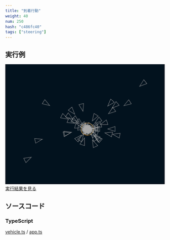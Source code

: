 ```yaml
---
title: "到着行動"
weight: 40
num: 250
hash: "c486fc40"
tags: ["steering"]
---
```


## 実行例

![](./static/images/c486fc40/0.png)
[実行結果を見る](./static/play/c486fc40/index.html)

## ソースコード

### TypeScript

[vehicle.ts](./static/code/c486fc40/vehicle.ts) / [app.ts](./static/code/c486fc40/app.ts)
